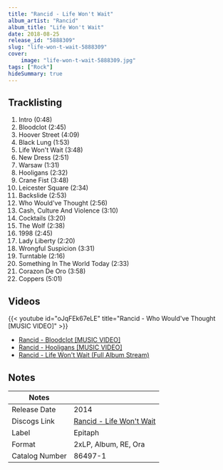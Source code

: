 ```yaml
---
title: "Rancid - Life Won't Wait"
album_artist: "Rancid"
album_title: "Life Won't Wait"
date: 2018-08-25
release_id: "5888309"
slug: "life-won-t-wait-5888309"
cover:
    image: "life-won-t-wait-5888309.jpg"
tags: ["Rock"]
hideSummary: true
---
```


## Tracklisting
1. Intro (0:48)
2. Bloodclot (2:45)
3. Hoover Street (4:09)
4. Black Lung (1:53)
5. Life Won't Wait (3:48)
6. New Dress (2:51)
7. Warsaw (1:31)
8. Hooligans (2:32)
9. Crane Fist (3:48)
10. Leicester Square (2:34)
11. Backslide (2:53)
12. Who Would've Thought (2:56)
13. Cash, Culture And Violence (3:10)
14. Cocktails (3:20)
15. The Wolf (2:38)
16. 1998 (2:45)
17. Lady Liberty (2:20)
18. Wrongful Suspicion (3:31)
19. Turntable (2:16)
20. Something In The World Today (2:33)
21. Corazon De Oro (3:58)
22. Coppers (5:01)

## Videos
{{< youtube id="oJqFEk67eLE" title="Rancid - Who Would've Thought [MUSIC VIDEO]" >}}
- [Rancid - Bloodclot [MUSIC VIDEO]](https://www.youtube.com/watch?v=1pnUvCRavfo)
- [Rancid - Hooligans [MUSIC VIDEO]](https://www.youtube.com/watch?v=dN1FYAisi94)
- [Rancid - Life Won't Wait (Full Album Stream)](https://www.youtube.com/watch?v=vlj-jh_HN7s)

## Notes

| Notes          |             |
| ---------------| ----------- |
| Release Date   | 2014 |
| Discogs Link   | [Rancid - Life Won't Wait](https://www.discogs.com/release/5888309) |
| Label          | Epitaph |
| Format         | 2xLP, Album, RE, Ora |
| Catalog Number | 86497-1 |

